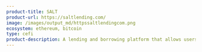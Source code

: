 ```yaml
---
product-title: SALT
product-url: https://saltlending.com/
image: /images/output_md/httpssaltlendingcom.png
ecosystem: ethereum, bitcoin
type: cefi
product-description: A lending and borrowing platform that allows users to leverage their crypto-assets to secure loans.
---
```

